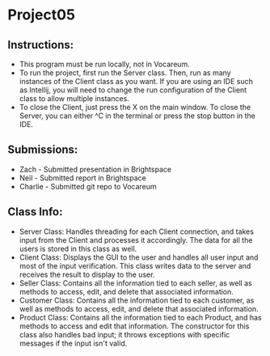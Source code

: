 # Project05
## Instructions:
- This program must be run locally, not in Vocareum.
- To run the project, first run the Server class. Then, run as many instances of the Client class as you want. If you are using an IDE such as Intellij, you will need to change the run configuration of the Client class to allow multiple instances.
- To close the Client, just press the X on the main window. To close the Server, you can either ^C in the terminal or press the stop button in the IDE.

## Submissions:
- Zach - Submitted presentation in Brightspace
- Neil - Submitted report in Brightspace
- Charlie - Submitted git repo to Vocareum

## Class Info:
- Server Class: Handles threading for each Client connection, and takes input from the Client and processes it accordingly. The data for all the users is stored in this class as well.
- Client Class: Displays the GUI to the user and handles all user input and most of the input verification. This class writes data to the server and receives the result to display to the user.
- Seller Class: Contains all the information tied to each seller, as well as methods to access, edit, and delete that associated information.
- Customer Class: Contains all the information tied to each customer, as well as methods to access, edit, and delete that associated information.
- Product Class: Contains all the information tied to each Product, and has methods to access and edit that information. The constructor for this class also handles bad input; it throws exceptions with specific messages if the input isn't valid.